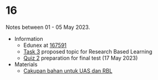 # 16
Notes between 01 - 05 May 2023.

- Information
  + Edunex at [167591](https://edunex.itb.ac.id/courses/44705/preview/167591)
  + [Task 3](https://github.com/dudung/fi4002-01-2022-2/issues/9) proposed topic for Research Based Learning
  + [Quiz 2](https://github.com/dudung/fi4002-01-2022-2/issues/9) preparation for final test (17 May 2023)
- Materials
  + [Cakupan bahan untuk UAS dan RBL](20230502-0.jpeg)
